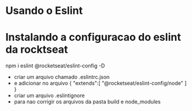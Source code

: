 # Usando o Eslint

# Instalando a configuracao do eslint da rocktseat
npm i eslint @rocketseat/eslint-config -D

- criar um arquivo chamado .eslintrc.json
- e adicionar no arquivo
{
  "extends":[
    "@rocketseat/eslint-config/node"
  ]
}
- criar um arquivo .eslintignore
- para nao corrigir os arquivos da pasta build e node_modules